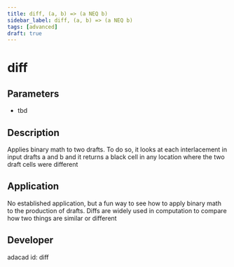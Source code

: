 ```yaml
---
title: diff, (a, b) => (a NEQ b)
sidebar_label: diff, (a, b) => (a NEQ b)
tags: [advanced]
draft: true
---
```

# diff
<!--![file](./img/diff.png)-->
## Parameters
- tbd
## Description
Applies binary math to two drafts. To do so, it looks at each interlacement in input drafts a and b and it returns a black cell in any location where the two draft cells were different
## Application
No established application, but a fun way to see how to apply binary math to the production of drafts. Diffs are widely used in computation to compare how two things are similar or different
## Developer
adacad id: diff
